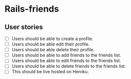 # Rails-friends



## User stories 
- [ ] Users should be able to create a profile.
- [ ] Users should be able edit their profile.
- [ ] Users should be able delete their profile. 
- [ ] Users should be able to add friends to the friends list.
- [ ] Users should be able to edit friends to the friends list.
- [ ] Users should be able to delete friends to the friends list.
- [ ] This should be live hosted on Heroku.
